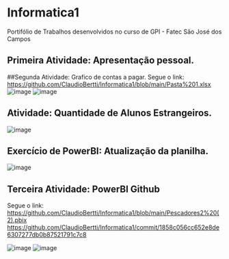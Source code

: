 # Informatica1
Portifólio de Trabalhos desenvolvidos no curso de GPI - Fatec São José dos Campos
## Primeira Atividade: Apresentação pessoal.


##Segunda Atividade: Grafico de contas a pagar.
Segue o link: https://github.com/ClaudioBertti/Informatica1/blob/main/Pasta%201.xlsx
![image](https://github.com/user-attachments/assets/86679580-f29b-4e85-847a-4aca1f36c123)
![image](https://github.com/user-attachments/assets/c555a5db-7039-4f09-a2e1-a4f9c6496efb)


## Atividade: Quantidade de Alunos Estrangeiros.
![image](https://github.com/user-attachments/assets/374b6ce0-ae68-40d7-8abe-e85de75226f4)

## Exercício de PowerBI: Atualização da planilha.

![image](https://github.com/user-attachments/assets/5c8089cf-aa04-44cb-bf46-ef862d21fb3c)

## Terceira Atividade: PowerBI Github
Segue o link: https://github.com/ClaudioBertti/Informatica1/blob/main/Pescadores2%20(2).pbix
https://github.com/ClaudioBertti/Informatica1/commit/1858c056cc652e8de6307277db0b87521791c7c8

![image](https://github.com/user-attachments/assets/694755ee-5b8b-4149-9a65-09511c24f8e6)
![image](https://github.com/user-attachments/assets/ea025afb-00f2-4737-85b4-b6a6117abe9d)
